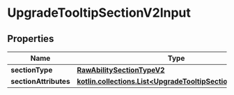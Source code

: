 
# UpgradeTooltipSectionV2Input

## Properties
| Name | Type | Description | Notes |
| ------------ | ------------- | ------------- | ------------- |
| **sectionType** | [**RawAbilitySectionTypeV2**](RawAbilitySectionTypeV2.md) |  |  [optional] |
| **sectionAttributes** | [**kotlin.collections.List&lt;UpgradeTooltipSectionAttributeV2&gt;**](UpgradeTooltipSectionAttributeV2.md) |  |  [optional] |



